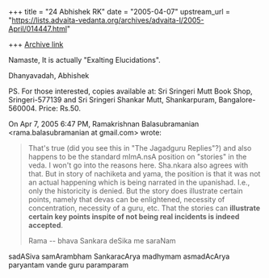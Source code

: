 +++
title = "24 Abhishek RK"
date = "2005-04-07"
upstream_url = "https://lists.advaita-vedanta.org/archives/advaita-l/2005-April/014447.html"

+++
[Archive link](https://lists.advaita-vedanta.org/archives/advaita-l/2005-April/014447.html)

Namaste,
It is actually "Exalting Elucidations". 

Dhanyavadah,
Abhishek

PS. For those interested, copies available at: 
Sri Sringeri Mutt Book Shop, Sringeri-577139
and 
Sri Sringeri Shankar Mutt, Shankarpuram, Bangalore-560004. 
Price: Rs.50.

On Apr 7, 2005 6:47 PM, Ramakrishnan Balasubramanian
<rama.balasubramanian at gmail.com> wrote:
> That's true (did you see this in "The Jagadguru Replies"?) and also
> happens to be the standard mImA.nsA position on "stories" in the veda.
> I won't go into the reasons here. Sha.nkara also agrees with that. But
> in story of nachiketa and yama, the position is that it was not an
> actual happening which is being narrated in the upanishad. I.e., only
> the historicity is denied. But the story does illustrate certain
> points, namely that devas can be enlightened, necessity of
> concentration, necessity of a guru, etc. That the stories can
> **illustrate certain key points inspite of not being real incidents is
> indeed accepted**.
> 
> Rama
-- 
bhava Sankara deSika me saraNam

sadASiva samArambham SankaracArya madhymam
asmadAcArya paryantam vande guru paramparam

